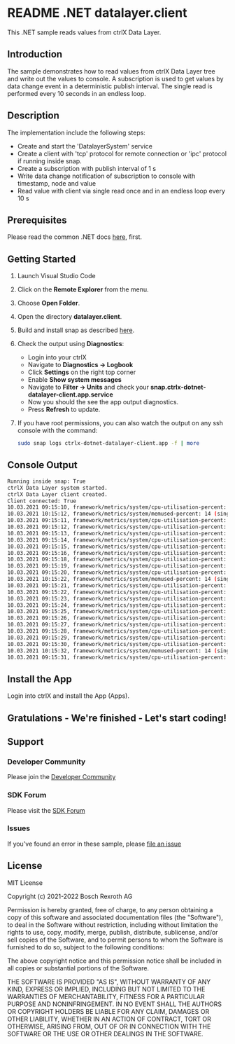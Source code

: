 # README .NET datalayer.client

This .NET sample reads values from ctrlX Data Layer. 

## Introduction

The sample demonstrates how to read values from ctrlX Data Layer tree and write out the values to console. A subscription is used to get values by data change event in a deterministic publish interval. The single read is performed every 10 seconds in an endless loop.

## Description

The implementation include the following steps:

+ Create and start the 'DatalayerSystem' service
+ Create a client with 'tcp' protocol for remote connection or 'ipc' protocol if running inside snap.
+ Create a subscription with publish interval of 1 s
+ Write data change notification of subscription to console with timestamp, node and value
+ Read value with client via single read once and in an endless loop every 10 s

## Prerequisites

Please read the common .NET docs [here](./../../doc/dotnet.md), first.

## Getting Started

1. Launch Visual Studio Code
2. Click on the __Remote Explorer__ from the menu.
3. Choose __Open Folder__.
4. Open the directory __datalayer.client__.
5. Build and install snap as described [here](./../README.md).
6. Check the output using __Diagnostics__:

   + Login into your ctrlX
   + Navigate to __Diagnostics -> Logbook__ 
   + Click __Settings__ on the right top corner
   + Enable __Show system messages__
   + Navigate to __Filter -> Units__ and check your __snap.ctrlx-dotnet-datalayer-client.app.service__
   + Now you should the see the app output diagnostics. 
   + Press __Refresh__ to update.

7. If you have root permissions, you can also watch the output on any ssh console with the command:
    ```bash
    sudo snap logs ctrlx-dotnet-datalayer-client.app -f | more
    ```
## Console Output
```bash
Running inside snap: True
ctrlX Data Layer system started.
ctrlX Data Layer client created.
Client connected: True
10.03.2021 09:15:10, framework/metrics/system/cpu-utilisation-percent: 6 (subscription)
10.03.2021 10:15:12, framework/metrics/system/memused-percent: 14 (single read)
10.03.2021 09:15:11, framework/metrics/system/cpu-utilisation-percent: 13,6 (subscription)
10.03.2021 09:15:12, framework/metrics/system/cpu-utilisation-percent: 2,5 (subscription)
10.03.2021 09:15:13, framework/metrics/system/cpu-utilisation-percent: 7,4 (subscription)
10.03.2021 09:15:14, framework/metrics/system/cpu-utilisation-percent: 6 (subscription)
10.03.2021 09:15:15, framework/metrics/system/cpu-utilisation-percent: 3,7 (subscription)
10.03.2021 09:15:16, framework/metrics/system/cpu-utilisation-percent: 4,9 (subscription)
10.03.2021 09:15:18, framework/metrics/system/cpu-utilisation-percent: 6 (subscription)
10.03.2021 09:15:19, framework/metrics/system/cpu-utilisation-percent: 7,2 (subscription)
10.03.2021 09:15:20, framework/metrics/system/cpu-utilisation-percent: 6 (subscription)
10.03.2021 10:15:22, framework/metrics/system/memused-percent: 14 (single read)
10.03.2021 09:15:21, framework/metrics/system/cpu-utilisation-percent: 5 (subscription)
10.03.2021 09:15:22, framework/metrics/system/cpu-utilisation-percent: 7,3 (subscription)
10.03.2021 09:15:23, framework/metrics/system/cpu-utilisation-percent: 4,9 (subscription)
10.03.2021 09:15:24, framework/metrics/system/cpu-utilisation-percent: 2,5 (subscription)
10.03.2021 09:15:25, framework/metrics/system/cpu-utilisation-percent: 6,1 (subscription)
10.03.2021 09:15:26, framework/metrics/system/cpu-utilisation-percent: 6 (subscription)
10.03.2021 09:15:27, framework/metrics/system/cpu-utilisation-percent: 8,8 (subscription)
10.03.2021 09:15:28, framework/metrics/system/cpu-utilisation-percent: 10,3 (subscription)
10.03.2021 09:15:29, framework/metrics/system/cpu-utilisation-percent: 4,9 (subscription)
10.03.2021 09:15:30, framework/metrics/system/cpu-utilisation-percent: 7,2 (subscription)
10.03.2021 10:15:32, framework/metrics/system/memused-percent: 14 (single read)
10.03.2021 09:15:31, framework/metrics/system/cpu-utilisation-percent: 6,1 (subscription)
```

## Install the App

Login into ctrlX and install the App (Apps).

## Gratulations - We're finished - Let's start coding!


## Support
### Developer Community

Please join the [Developer Community](https://developer.community.boschrexroth.com/) 

### SDK Forum

Please visit the [SDK Forum](https://developer.community.boschrexroth.com/t5/ctrlX-AUTOMATION/ct-p/dcdev_community-bunit-dcae/) 

### Issues

If you've found an error in these sample, please [file an issue](https://github.com/boschrexroth)

## License

MIT License

Copyright (c) 2021-2022 Bosch Rexroth AG

Permission is hereby granted, free of charge, to any person obtaining a copy
of this software and associated documentation files (the "Software"), to deal
in the Software without restriction, including without limitation the rights
to use, copy, modify, merge, publish, distribute, sublicense, and/or sell
copies of the Software, and to permit persons to whom the Software is
furnished to do so, subject to the following conditions:

The above copyright notice and this permission notice shall be included in all
copies or substantial portions of the Software.

THE SOFTWARE IS PROVIDED "AS IS", WITHOUT WARRANTY OF ANY KIND, EXPRESS OR
IMPLIED, INCLUDING BUT NOT LIMITED TO THE WARRANTIES OF MERCHANTABILITY,
FITNESS FOR A PARTICULAR PURPOSE AND NONINFRINGEMENT. IN NO EVENT SHALL THE
AUTHORS OR COPYRIGHT HOLDERS BE LIABLE FOR ANY CLAIM, DAMAGES OR OTHER
LIABILITY, WHETHER IN AN ACTION OF CONTRACT, TORT OR OTHERWISE, ARISING FROM,
OUT OF OR IN CONNECTION WITH THE SOFTWARE OR THE USE OR OTHER DEALINGS IN THE
SOFTWARE.
